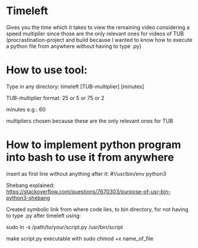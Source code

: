 # Timeleft
Gives you the time which it takes to view the remaining video considering a speed multiplier since those are the only relevant ones for videos of TUB
(procrastination-project and build because I wanted to know how to execute a python file from anywhere without having to type .py)


# How to use tool:
Type in any directory:
timeleft [TUB-multiplier] [minutes]

TUB-ḿultiplier format: 25 or 5 or 75 or 2

minutes e.g.: 60

multipliers chosen because these are the only relevant ones for TUB

# How to implement python program into bash to use it from anywhere
insert as first line without anything after it: 
#!/usr/bin/env python3

Shebang explained:
https://stackoverflow.com/questions/7670303/purpose-of-usr-bin-python3-shebang

Created symbolic link from where code lies, to bin directory, for not having to type .py after timeleft using:

sudo ln -s /path/to/your/script.py /usr/bin/script

make script.py executable with sudo chmod +x name_of_file
